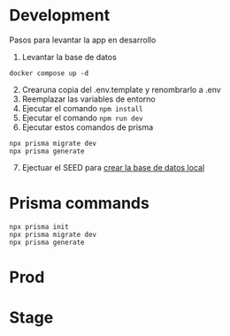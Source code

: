 # Development

Pasos para levantar la app en desarrollo


1. Levantar la base de datos
```
docker compose up -d
```

2. Crearuna copia del .env.template y renombrarlo a .env
3. Reemplazar las variables de entorno
4. Ejecutar el comando ``` npm install ```
5. Ejecutar el comando ``` npm run dev ```
6. Ejecutar estos comandos de prisma
  ```
  npx prisma migrate dev
  npx prisma generate
  ```
7. Ejectuar el SEED para [crear la base de datos local](localhost:3000/api/seed)



# Prisma commands
```
npx prisma init
npx prisma migrate dev
npx prisma generate
```


# Prod


# Stage


